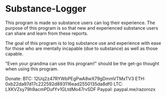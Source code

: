 # Substance-Logger

This program is made so substance users can log their experience. The purpose of this program is so that new and experienced substance users can share and learn from these reports.

The goal of this program is to log substance use and experience with ease for those who are mentally incapable (due to substance) as well as those capable.

"Even your grandma can use this program!" should be the get-go thought when using this program.

Donate: 
BTC: 12Uq2z47RYWbPEgPwA8wX79gDmmVTMxTV3
ETH: 0xb22da97d17c222592d893116ead2550135da8df0
LTC: LXKVZsy79h9acmPDufYv1GLtdMo47rvSDF
Paypal: paypal.me/razorozx
